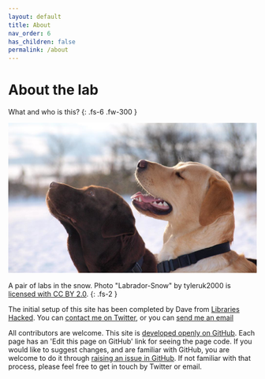 ```yaml
---
layout: default
title: About
nav_order: 6
has_children: false
permalink: /about
---
```


# About the lab

What and who is this?
{: .fs-6 .fw-300 }

![A photo of two labradors in the snow](https://raw.githubusercontent.com/LibrariesHacked/librarylab/master/assets/images/about-lab.jpg)

A pair of labs in the snow. Photo "Labrador-Snow" by tyleruk2000 is [licensed with CC BY 2.0](https://creativecommons.org/licenses/by/2.0/).
{: .fs-2 }

The initial setup of this site has been completed by Dave from [Libraries Hacked](https://blog.librarydata.uk). You can [contact me on Twitter](https://twitter.com/librarieshacked), or you can [send me an email](mailto:info@librarieshacked.org)

All contributors are welcome. This site is [developed openly on GitHub](https://github.com/LibrariesHacked/librarylab). Each page has an 'Edit this page on GitHub' link for seeing the page code. If you would like to suggest changes, and are familiar with GitHub, you are welcome to do it through [raising an issue in GitHub](https://guides.github.com/features/issues/). If not familiar with that process, please feel free to get in touch by Twitter or email.
